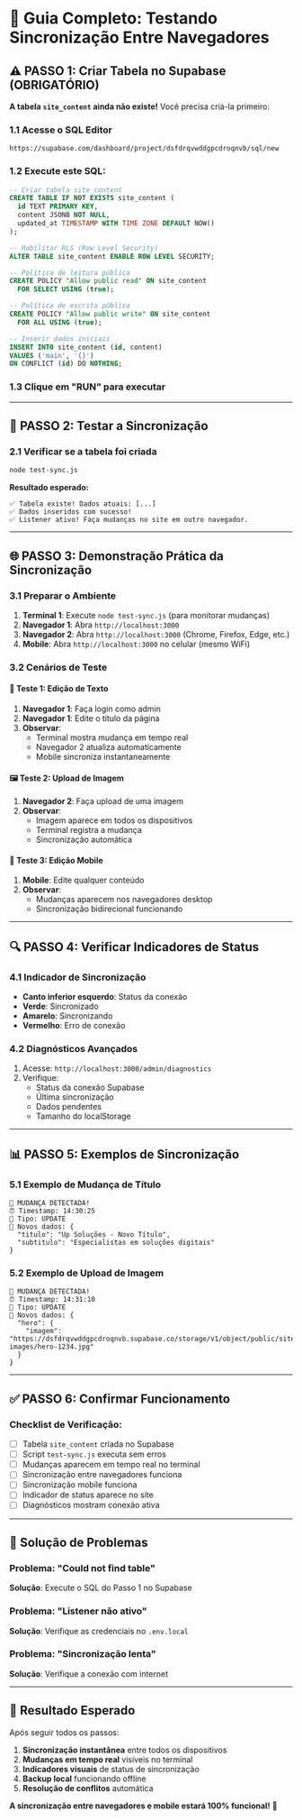 # 🔄 Guia Completo: Testando Sincronização Entre Navegadores

## ⚠️ PASSO 1: Criar Tabela no Supabase (OBRIGATÓRIO)

**A tabela `site_content` ainda não existe!** Você precisa criá-la primeiro:

### 1.1 Acesse o SQL Editor
```
https://supabase.com/dashboard/project/dsfdrqvwddgpcdroqnvb/sql/new
```

### 1.2 Execute este SQL:
```sql
-- Criar tabela site_content
CREATE TABLE IF NOT EXISTS site_content (
  id TEXT PRIMARY KEY,
  content JSONB NOT NULL,
  updated_at TIMESTAMP WITH TIME ZONE DEFAULT NOW()
);

-- Habilitar RLS (Row Level Security)
ALTER TABLE site_content ENABLE ROW LEVEL SECURITY;

-- Política de leitura pública
CREATE POLICY "Allow public read" ON site_content
  FOR SELECT USING (true);

-- Política de escrita pública
CREATE POLICY "Allow public write" ON site_content
  FOR ALL USING (true);

-- Inserir dados iniciais
INSERT INTO site_content (id, content)
VALUES ('main', '{}')
ON CONFLICT (id) DO NOTHING;
```

### 1.3 Clique em "RUN" para executar

---

## 🧪 PASSO 2: Testar a Sincronização

### 2.1 Verificar se a tabela foi criada
```bash
node test-sync.js
```

**Resultado esperado:**
```
✅ Tabela existe! Dados atuais: [...]
✅ Dados inseridos com sucesso!
✅ Listener ativo! Faça mudanças no site em outro navegador.
```

---

## 🌐 PASSO 3: Demonstração Prática da Sincronização

### 3.1 Preparar o Ambiente
1. **Terminal 1**: Execute `node test-sync.js` (para monitorar mudanças)
2. **Navegador 1**: Abra `http://localhost:3000`
3. **Navegador 2**: Abra `http://localhost:3000` (Chrome, Firefox, Edge, etc.)
4. **Mobile**: Abra `http://localhost:3000` no celular (mesmo WiFi)

### 3.2 Cenários de Teste

#### 📝 Teste 1: Edição de Texto
1. **Navegador 1**: Faça login como admin
2. **Navegador 1**: Edite o título da página
3. **Observar**: 
   - Terminal mostra mudança em tempo real
   - Navegador 2 atualiza automaticamente
   - Mobile sincroniza instantaneamente

#### 🖼️ Teste 2: Upload de Imagem
1. **Navegador 2**: Faça upload de uma imagem
2. **Observar**:
   - Imagem aparece em todos os dispositivos
   - Terminal registra a mudança
   - Sincronização automática

#### 📱 Teste 3: Edição Mobile
1. **Mobile**: Edite qualquer conteúdo
2. **Observar**:
   - Mudanças aparecem nos navegadores desktop
   - Sincronização bidirecional funcionando

---

## 🔍 PASSO 4: Verificar Indicadores de Status

### 4.1 Indicador de Sincronização
- **Canto inferior esquerdo**: Status da conexão
- **Verde**: Sincronizado
- **Amarelo**: Sincronizando
- **Vermelho**: Erro de conexão

### 4.2 Diagnósticos Avançados
1. Acesse: `http://localhost:3000/admin/diagnostics`
2. Verifique:
   - Status da conexão Supabase
   - Última sincronização
   - Dados pendentes
   - Tamanho do localStorage

---

## 📊 PASSO 5: Exemplos de Sincronização

### 5.1 Exemplo de Mudança de Título
```
🔔 MUDANÇA DETECTADA!
⏰ Timestamp: 14:30:25
🔄 Tipo: UPDATE
📝 Novos dados: {
  "titulo": "Up Soluções - Novo Título",
  "subtitulo": "Especialistas em soluções digitais"
}
```

### 5.2 Exemplo de Upload de Imagem
```
🔔 MUDANÇA DETECTADA!
⏰ Timestamp: 14:31:10
🔄 Tipo: UPDATE
📝 Novos dados: {
  "hero": {
    "imagem": "https://dsfdrqvwddgpcdroqnvb.supabase.co/storage/v1/object/public/site-images/hero-1234.jpg"
  }
}
```

---

## ✅ PASSO 6: Confirmar Funcionamento

### Checklist de Verificação:
- [ ] Tabela `site_content` criada no Supabase
- [ ] Script `test-sync.js` executa sem erros
- [ ] Mudanças aparecem em tempo real no terminal
- [ ] Sincronização entre navegadores funciona
- [ ] Sincronização mobile funciona
- [ ] Indicador de status aparece no site
- [ ] Diagnósticos mostram conexão ativa

---

## 🚨 Solução de Problemas

### Problema: "Could not find table"
**Solução**: Execute o SQL do Passo 1 no Supabase

### Problema: "Listener não ativo"
**Solução**: Verifique as credenciais no `.env.local`

### Problema: "Sincronização lenta"
**Solução**: Verifique a conexão com internet

---

## 🎯 Resultado Esperado

Após seguir todos os passos:
1. **Sincronização instantânea** entre todos os dispositivos
2. **Mudanças em tempo real** visíveis no terminal
3. **Indicadores visuais** de status de sincronização
4. **Backup local** funcionando offline
5. **Resolução de conflitos** automática

**A sincronização entre navegadores e mobile estará 100% funcional!** 🎉